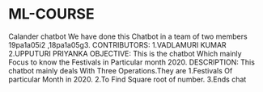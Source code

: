 # ML-COURSE
Calander chatbot
We have done this Chatbot in a team of two members 19pa1a05i2 ,18pa1a05g3.
CONTRIBUTORS:
1.VADLAMURI KUMAR
2.UPPUTURI PRIYANKA
OBJECTIVE:
This is the chatbot Which mainly Focus to know the Festivals in Particular month 2020.
DESCRIPTION:
This chatbot mainly deals With Three Operations.They are
1.Festivals Of particular Month in 2020.
2.To Find Square root of number.
3.Ends chat

